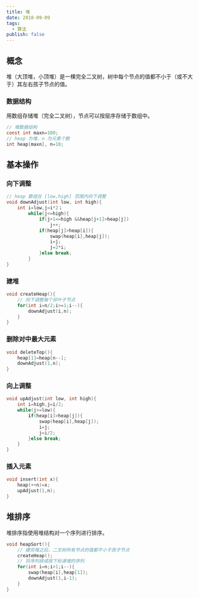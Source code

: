```yaml
---
title: 堆
date: 2018-09-09
tags:
  - 算法
publish: false
---
```


## 概念

堆（大顶堆，小顶堆）是一棵完全二叉树，树中每个节点的值都不小于（或不大于）其左右孩子节点的值。

### 数据结构

用数组存储堆（完全二叉树），节点可以按层序存储于数组中。

```C
// 堆数据结构
const int maxn=100;
// heap 为堆，n 为元素个数
int heap[maxn], n=10;
```

## 基本操作

### 向下调整

```C
// heap 数组在 [low,high] 范围内向下调整
void downAdjust(int low, int high){
    int i=low,j=i*2；
        while(j<=high){
            if(j+1<=high &&heap[j+1]>heap[j])
                j++;
            if(heap[j]>heap[i]){
                swap(heap[i],heap[j]);
                i=j;
                j=2*i;
            }else break;
        }
}
```

### 建堆

```C
void createHeap(){
    // 向下调整每个非叶子节点
    for(int i=n/2;i>=1;i--){
        downAdjust(i,n);
    }
}
```

### 删除对中最大元素

```C
void deleteTop(){
    heap[1]=heap[n--];
    downAdjust(1,n);
}
```

### 向上调整

```C
void upAdjust(int low, int high){
    int i=high,j=i/2;
    while(j>=low){
        if(heap[i]>heap[j]){
            swap(heap[i],heap[j]);
            i=j;
            j=i/2;
        }else break;
    }
}
```

### 插入元素

```C
void insert(int x){
    heap(++n)=x;
    upAdjust(1,n);
}
```

## 堆排序

堆排序指使用堆结构对一个序列进行排序。

```C
void heapSort(){
    // 建完堆之后，二叉树所有节点的值都不小于孩子节点
    createHeap();
    // 将序列排成按下标递增的序列
    for(int i=n;i>1;i--){
        swap(heap[i],heap[1]);
        downAdjust(1,i-1);
    }
}
```

